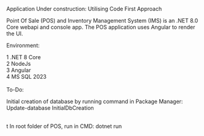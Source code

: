 Application Under construction: Utilising Code First Approach

Point Of Sale (POS) and Inventory Management System (IMS) is an .NET 8.0 Core webapi and console app.
The POS application uses Angular to render the UI.



Environment:

1 .NET 8 Core
<br />
2 NodeJs
<br />
3 Angular
<br />
4 MS SQL 2023
<br /> <br />
To-Do:

Initial creation of database by running command in Package Manager: Update-database InitialDbCreation

<br />
t
In root folder of POS, run in CMD:
dotnet run



